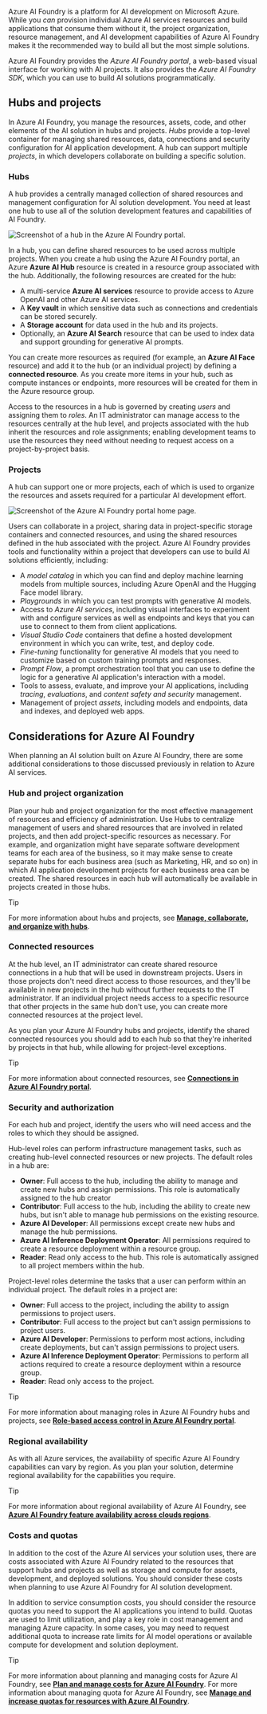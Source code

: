 Azure AI Foundry is a platform for AI development on Microsoft Azure. While you *can* provision individual Azure AI services resources and build applications that consume them without it, the project organization, resource management, and AI development capabilities of Azure AI Foundry makes it the recommended way to build all but the most simple solutions.

Azure AI Foundry provides the *Azure AI Foundry portal*, a web-based visual interface for working with AI projects. It also provides the *Azure AI Foundry SDK*, which you can use to build AI solutions programmatically.

## Hubs and projects

In Azure AI Foundry, you manage the resources, assets, code, and other elements of the AI solution in hubs and projects. *Hubs* provide a top-level container for managing shared resources, data, connections and security configuration for AI application development. A hub can support multiple *projects*, in which developers collaborate on building a specific solution.

### Hubs

A hub provides a centrally managed collection of shared resources and management configuration for AI solution development. You need at least one hub to use all of the solution development features and capabilities of AI Foundry.

![Screenshot of a hub in the Azure AI Foundry portal.](../media/ai-foundry-hub.png)

In a hub, you can define shared resources to be used across multiple projects. When you create a hub using the Azure AI Foundry portal, an Azure **Azure AI Hub** resource is created in a resource group associated with the hub. Additionally, the following resources are created for the hub:

- A multi-service **Azure AI services** resource to provide access to Azure OpenAI and other Azure AI services.
- A **Key vault** in which sensitive data such as connections and credentials can be stored securely.
- A **Storage account** for data used in the hub and its projects.
- Optionally, an **Azure AI Search** resource that can be used to index data and support grounding for generative AI prompts.

You can create more resources as required (for example, an **Azure AI Face** resource) and add it to the hub (or an individual project) by defining a **connected resource**. As you create more items in your hub, such as compute instances or endpoints, more resources will be created for them in the Azure resource group.

Access to the resources in a hub is governed by creating *users* and assigning them to *roles*. An IT administrator can manage access to the resources centrally at the hub level, and projects associated with the hub inherit the resources and role assignments; enabling development teams to use the resources they need without needing to request access on a project-by-project basis.

### Projects

A hub can support one or more projects, each of which is used to organize the resources and assets required for a particular AI development effort.  

![Screenshot of the Azure AI Foundry portal home page.](../media/ai-foundry-project.png)

Users can collaborate in a project, sharing data in project-specific storage containers and connected resources, and using the shared resources defined in the hub associated with the project. Azure AI Foundry provides tools and functionality within a project that developers can use to build AI solutions efficiently, including:

- A *model catalog* in which you can find and deploy machine learning models from multiple sources, including Azure OpenAI and the Hugging Face model library.
- *Playgrounds* in which you can test prompts with generative AI models.
- Access to *Azure AI services*, including visual interfaces to experiment with and configure services as well as endpoints and keys that you can use to connect to them from client applications.
- *Visual Studio Code* containers that define a hosted development environment in which you can write, test, and deploy code.
- *Fine-tuning* functionality for generative AI models that you need to customize based on custom training prompts and responses.
- *Prompt Flow*, a prompt orchestration tool that you can use to define the logic for a generative AI application's interaction with a model.
- Tools to assess, evaluate, and improve your AI applications, including *tracing*, *evaluations*, and *content safety and security* management.
- Management of project *assets*, including models and endpoints, data and indexes, and deployed web apps.

## Considerations for Azure AI Foundry

When planning an AI solution built on Azure AI Foundry, there are some additional considerations to those discussed previously in relation to Azure AI services.

### Hub and project organization

Plan your hub and project organization for the most effective management of resources and efficiency of administration. Use Hubs to centralize management of users and shared resources that are involved in related projects, and then add project-specific resources as necessary. For example, and organization might have separate software development teams for each area of the business, so it may make sense to create separate hubs for each business area (such as Marketing, HR, and so on) in which AI application development projects for each business area can be created. The shared resources in each hub will automatically be available in projects created in those hubs.

> [!TIP]
> For more information about hubs and projects, see **[Manage, collaborate, and organize with hubs](/azure/ai-studio/concepts/ai-resources?azure-portal=true)**.

### Connected resources

At the hub level, an IT administrator can create shared resource connections in a hub that will be used in downstream projects. Users in those projects don't need direct access to those resources, and they'll be available in new projects in the hub without further requests to the IT administrator. If an individual project needs access to a specific resource that other projects in the same hub don't use, you can create more connected resources at the project level.

As you plan your Azure AI Foundry hubs and projects, identify the shared connected resources you should add to each hub so that they're inherited by projects in that hub, while allowing for project-level exceptions.

> [!TIP]
> For more information about connected resources, see **[Connections in Azure AI Foundry portal](/azure/ai-studio/concepts/connections?azure-portal=true)**.

### Security and authorization

For each hub and project, identify the users who will need access and the roles to which they should be assigned.

Hub-level roles can perform infrastructure management tasks, such as creating hub-level connected resources or new projects. The default roles in a hub are:

- **Owner**: Full access to the hub, including the ability to manage and create new hubs and assign permissions. This role is automatically assigned to the hub creator
- **Contributor**: Full access to the hub, including the ability to create new hubs, but isn't able to manage hub permissions on the existing resource.
- **Azure AI Developer**: All permissions except create new hubs and manage the hub permissions.
- **Azure AI Inference Deployment Operator**: All permissions required to create a resource deployment within a resource group.
- **Reader**: Read only access to the hub. This role is automatically assigned to all project members within the hub.

Project-level roles determine the tasks that a user can perform within an individual project. The default roles in a project are:

- **Owner**: Full access to the project, including the ability to assign permissions to project users.
- **Contributor**: Full access to the project but can't assign permissions to project users.
- **Azure AI Developer**: Permissions to perform most actions, including create deployments, but can't assign permissions to project users.
- **Azure AI Inference Deployment Operator**: Permissions to perform all actions required to create a resource deployment within a resource group.
- **Reader**: Read only access to the project.

> [!TIP]
> For more information about managing roles in Azure AI Foundry hubs and projects, see **[Role-based access control in Azure AI Foundry portal](/azure/ai-studio/concepts/rbac-ai-studio?azure-portal=true)**.

### Regional availability

As with all Azure services, the availability of specific Azure AI Foundry capabilities can vary by region. As you plan your solution, determine regional availability for the capabilities you require.

> [!TIP]
> For more information about regional availability of Azure AI Foundry, see **[Azure AI Foundry feature availability across clouds regions](/azure/ai-studio/reference/region-support?azure-portal=true)**.

### Costs and quotas

In addition to the cost of the Azure AI services your solution uses, there are costs associated with Azure AI Foundry related to the resources that support hubs and projects as well as storage and compute for assets, development, and deployed solutions. You should consider these costs when planning to use Azure AI Foundry for AI solution development.

In addition to service consumption costs, you should consider the resource quotas you need to support the AI applications you intend to build. Quotas are used to limit utilization, and play a key role in cost management and managing Azure capacity. In some cases, you may need to request additional quota to increase rate limits for AI model operations or available compute for development and solution deployment.

> [!TIP]
> For more information about planning and managing costs for Azure AI Foundry, see **[Plan and manage costs for Azure AI Foundry](/azure/ai-studio/how-to/costs-plan-manage?azure-portal=true)**. For more information about managing quota for Azure AI Foundry, see **[Manage and increase quotas for resources with Azure AI Foundry](/azure/ai-studio/how-to/quota?azure-portal=true)**.